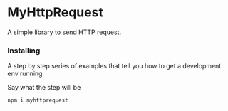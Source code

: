 # MyHttpRequest

A simple library to send HTTP request.

### Installing

A step by step series of examples that tell you how to get a development env running

Say what the step will be

```
npm i myhttprequest
```
